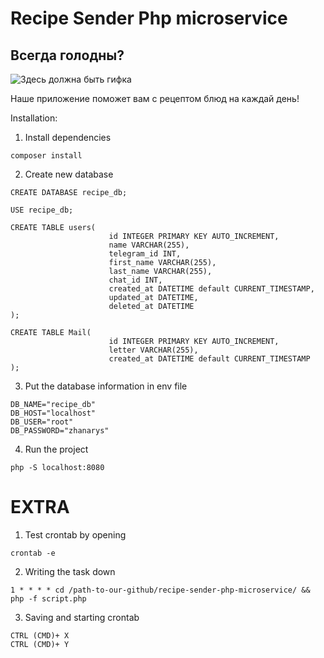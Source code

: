 # Recipe Sender Php microservice

## Всегда голодны?

![Здесь должна быть гифка](https://github.com/znamazbayeva/recipe-sender-php-microservice/hungry.gif)

Наше приложение поможет вам с рецептом блюд на каждай день!

Installation:

1. Install dependencies
```
composer install
```
2. Create new database

```
CREATE DATABASE recipe_db;

USE recipe_db;

CREATE TABLE users(
                      id INTEGER PRIMARY KEY AUTO_INCREMENT,
                      name VARCHAR(255),
                      telegram_id INT,
                      first_name VARCHAR(255),
                      last_name VARCHAR(255),
                      chat_id INT,
                      created_at DATETIME default CURRENT_TIMESTAMP,
                      updated_at DATETIME,
                      deleted_at DATETIME
);

CREATE TABLE Mail(
                      id INTEGER PRIMARY KEY AUTO_INCREMENT,
                      letter VARCHAR(255),
                      created_at DATETIME default CURRENT_TIMESTAMP
);
```

3. Put the database information in env file

```
DB_NAME="recipe_db"
DB_HOST="localhost"
DB_USER="root"
DB_PASSWORD="zhanarys"
```
4. Run the project

```
php -S localhost:8080 
```


# EXTRA

1. Test crontab by opening

```
crontab -e
```

2. Writing the task down
```
1 * * * * cd /path-to-our-github/recipe-sender-php-microservice/ && php -f script.php

```
3. Saving and starting crontab

```
CTRL (CMD)+ X
CTRL (CMD)+ Y
```
